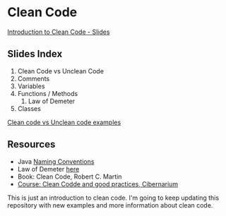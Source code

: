 # Clean Code

[Introduction to Clean Code - Slides](https://github.com/m-maso/CleanCode/blob/main/introcleancode.pdf)    

## Slides Index

1. Clean Code vs Unclean Code
2. Comments
3. Variables
4. Functions / Methods
    1. Law of Demeter
5. Classes  

[Clean code vs Unclean code examples](https://github.com/m-maso/CleanCode/blob/main/INDEX.md)   


## Resources

- Java [Naming Conventions](https://www.oracle.com/java/technologies/javase/codeconventions-namingconventions.html)
- Law of Demeter [here](https://en.wikipedia.org/wiki/Law_of_Demeter)   
- Book: Clean Code, Robert C. Martin
- [Course: Clean Codde and good practices, Cibernarium](https://cibernarium.barcelonactiva.cat/en/ficha-actividad?activityId=1267058) 

This is just an introduction to clean code. I'm going to keep updating this repository with new examples and more information about clean code.